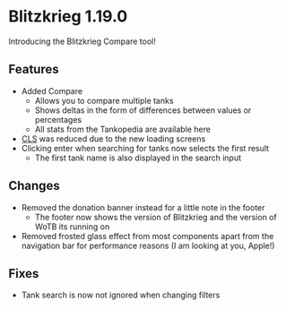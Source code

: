 # Blitzkrieg 1.19.0

Introducing the Blitzkrieg Compare tool!

## Features

- Added Compare
  - Allows you to compare multiple tanks
  - Shows deltas in the form of differences between values or percentages
  - All stats from the Tankopedia are available here
- [CLS](https://web.dev/articles/cls) was reduced due to the new loading screens
- Clicking enter when searching for tanks now selects the first result
  - The first tank name is also displayed in the search input

## Changes

- Removed the donation banner instead for a little note in the footer
  - The footer now shows the version of Blitzkrieg and the version of WoTB its running on
- Removed frosted glass effect from most components apart from the navigation bar for performance reasons (I am looking at you, Apple!)

## Fixes

- Tank search is now not ignored when changing filters

